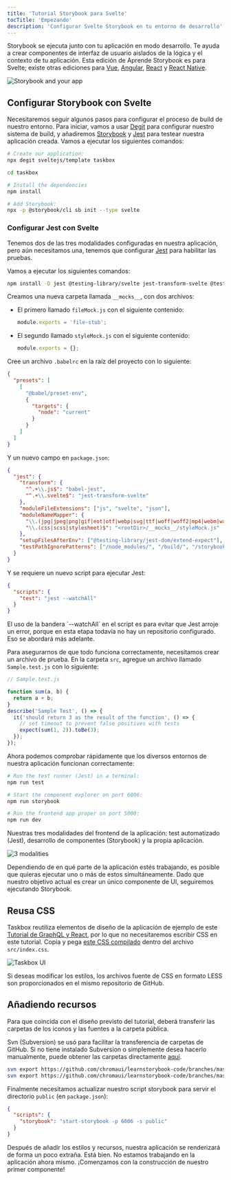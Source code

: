 ```yaml
---
title: 'Tutorial Storybook para Svelte'
tocTitle: 'Empezando'
description: 'Configurar Svelte Storybook en tu entorno de desarrollo'
---
```


Storybook se ejecuta junto con tu aplicación en modo desarrollo. Te ayuda a crear componentes de interfaz de usuario aislados de la lógica y el contexto de tu aplicación. Esta edición de Aprende Storybook es para Svelte; existe otras ediciones para [Vue](/vue/es/get-started), [Angular](/angular/es/get-started), [React](/react/es/get-started) y [React Native](/react-native/es/get-started).

![Storybook and your app](/intro-to-storybook/storybook-relationship.jpg)

## Configurar Storybook con Svelte

Necesitaremos seguir algunos pasos para configurar el proceso de build de nuestro entorno. Para iniciar, vamos a usar [Degit](https://github.com/Rich-Harris/degit) para configurar nuestro sistema de build, y añadiremos [Storybook](https://storybook.js.org/) y [Jest](https://facebook.github.io/jest/) para testear nuestra aplicación creada. Vamos a ejecutar los siguientes comandos:

```bash
# Create our application:
npx degit sveltejs/template taskbox

cd taskbox

# Install the dependencies
npm install

# Add Storybook:
npx -p @storybook/cli sb init --type svelte
```

### Configurar Jest con Svelte

Tenemos dos de las tres modalidades configuradas en nuestra aplicación, pero aún necesitamos una, tenemos que configurar [Jest](https://facebook.github.io/jest/) para habilitar las pruebas.

Vamos a ejecutar los siguientes comandos:

```bash
npm install -D jest @testing-library/svelte jest-transform-svelte @testing-library/jest-dom
```

Creamos una nueva carpeta llamada `__mocks__`, con dos archivos:

- El primero llamado `fileMock.js` con el siguiente contenido:
  ```javascript
  module.exports = 'file-stub';
  ```
- El segundo llamado `styleMock.js` con el siguiente contenido:
  ```javascript
  module.exports = {};
  ```

Cree un archivo `.babelrc` en la raíz del proyecto con lo siguiente:

```json
{
  "presets": [
    [
      "@babel/preset-env",
      {
        "targets": {
          "node": "current"
        }
      }
    ]
  ]
}
```

Y un nuevo campo en `package.json`:

```json
{
  "jest": {
    "transform": {
      "^.+\\.js$": "babel-jest",
      "^.+\\.svelte$": "jest-transform-svelte"
    },
    "moduleFileExtensions": ["js", "svelte", "json"],
    "moduleNameMapper": {
      "\\.(jpg|jpeg|png|gif|eot|otf|webp|svg|ttf|woff|woff2|mp4|webm|wav|mp3|m4a|aac|oga)$": "<rootDir>/__mocks__/fileMock.js",
      "\\.(css|scss|stylesheet)$": "<rootDir>/__mocks__/styleMock.js"
    },
    "setupFilesAfterEnv": ["@testing-library/jest-dom/extend-expect"],
    "testPathIgnorePatterns": ["/node_modules/", "/build/", "/storybook-static/"]
  }
}
```

Y se requiere un nuevo script para ejecutar Jest:

```json
{
  "scripts": {
    "test": "jest --watchAll"
  }
}
```

<div class="aside">El uso de la bandera `--watchAll` en el script es para evitar que Jest arroje un error, porque en esta etapa todavía no hay un repositorio configurado. Eso se abordará más adelante.</div>

Para asegurarnos de que todo funciona correctamente, necesitamos crear un archivo de prueba. En la carpeta `src`, agregue un archivo llamado `Sample.test.js` con lo siguiente:

```javascript
// Sample.test.js

function sum(a, b) {
  return a + b;
}
describe('Sample Test', () => {
  it('should return 3 as the result of the function', () => {
    // set timeout to prevent false positives with tests
    expect(sum(1, 2)).toBe(3);
  });
});
```

Ahora podemos comprobar rápidamente que los diversos entornos de nuestra aplicación funcionan correctamente:

```bash
# Run the test runner (Jest) in a terminal:
npm run test

# Start the component explorer on port 6006:
npm run storybook

# Run the frontend app proper on port 5000:
npm run dev
```

Nuestras tres modalidades del frontend de la aplicación: test automatizado (Jest), desarrollo de componentes (Storybook) y la propia aplicación.

![3 modalities](/intro-to-storybook/app-three-modalities-svelte.png)

Dependiendo de en qué parte de la aplicación estés trabajando, es posible que quieras ejecutar uno o más de estos simultáneamente. Dado que nuestro objetivo actual es crear un único componente de UI, seguiremos ejecutando Storybook.

## Reusa CSS

Taskbox reutiliza elementos de diseño de la aplicación de ejemplo de este [Tutorial de GraphQL y React](https://www.chromatic.com/blog/graphql-react-tutorial-part-1-6), por lo que no necesitaremos escribir CSS en este tutorial. Copia y pega [este CSS compilado](https://github.com/chromaui/learnstorybook-code/blob/master/src/index.css) dentro del archivo `src/index.css`.

![Taskbox UI](/intro-to-storybook/ss-browserchrome-taskbox-learnstorybook.png)

<div class="aside">
Si deseas modificar los estilos, los archivos fuente de CSS en formato LESS son proporcionados en el mismo repositorio de GitHub.
</div>

## Añadiendo recursos

Para que coincida con el diseño previsto del tutorial, deberá transferir las carpetas de los iconos y las fuentes a la carpeta pública.

<div class="aside"> Svn (Subversion) se usó para facilitar la transferencia de carpetas de GitHub. Si no tiene instalado Subversion o simplemente desea hacerlo manualmente, puede obtener las carpetas directamente <a href="https://github.com/chromaui/learnstorybook-code/tree/master/public">aquí</a>.</p></div>

```bash
svn export https://github.com/chromaui/learnstorybook-code/branches/master/src/assets/font src/assets/font
svn export https://github.com/chromaui/learnstorybook-code/branches/master/src/assets/icon src/assets/icon
```

Finalmente necesitamos actualizar nuestro script storybook para servir el directorio `public` (en `package.json`):

```json
{
  "scripts": {
    "storybook": "start-storybook -p 6006 -s public"
  }
}
```

Después de añadir los estilos y recursos, nuestra aplicación se renderizará de forma un poco extraña. Está bien. No estamos trabajando en la aplicación ahora mismo. ¡Comenzamos con la construcción de nuestro primer componente!
